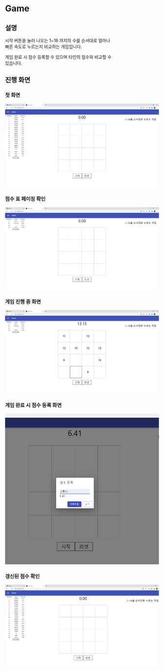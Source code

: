 # Game 
 
## 설명

시작 버튼을 눌러 나오는 1~16 까지의 수를 순서대로 얼마나  
빠른 속도로 누르는지 비교하는 게임입니다.  
  
게임 완료 시 점수 등록할 수 있으며 타인의 점수와 비교할 수  
있습니다.

## 진행 화면

### 첫 화면
![main](/client/image/main.PNG)

### 점수 표 페이징 확인
![paging](/client/image/paging.PNG)

### 게임 진행 중 화면
![run](/client/image/run.PNG)

### 게임 완료 시 점수 등록 화면
![regist](/client/image/regist.PNG)

### 갱신된 점수 확인
![result](/client/image/result.PNG)